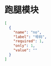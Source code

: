 # 跑腿模块

```json
[
  {
    "name": "no",
    "label": "号码",
    "required": 1,
    "only": 1,
    "value": ""
  }
]
```